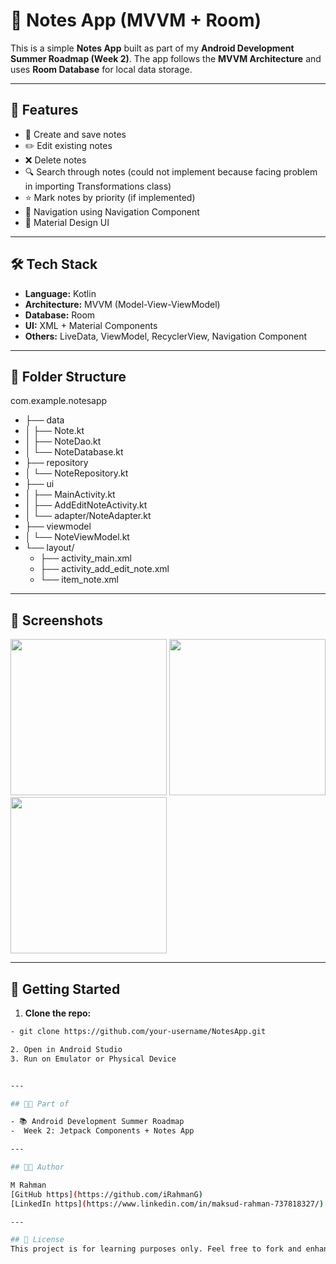 # 📝 Notes App (MVVM + Room)

This is a simple **Notes App** built as part of my **Android Development Summer Roadmap (Week 2)**. The app follows the **MVVM Architecture** and uses **Room Database** for local data storage.

---

## 🚀 Features
- 🧠 Create and save notes
- ✏️ Edit existing notes
- ❌ Delete notes
- 🔍 Search through notes (could not implement because facing problem in importing Transformations class)
- ⭐ Mark notes by priority (if implemented)
- 🧭 Navigation using Navigation Component
- 🎨 Material Design UI

---

## 🛠 Tech Stack

- **Language:** Kotlin
- **Architecture:** MVVM (Model-View-ViewModel)  
- **Database:** Room  
- **UI:** XML + Material Components  
- **Others:** LiveData, ViewModel, RecyclerView, Navigation Component

---

## 📂 Folder Structure
com.example.notesapp
- ├── data
- │   ├── Note.kt
- │   ├── NoteDao.kt
- │   └── NoteDatabase.kt
- ├── repository
- │   └── NoteRepository.kt
- ├── ui
- │   ├── MainActivity.kt
- │   ├── AddEditNoteActivity.kt
- │   └── adapter/NoteAdapter.kt
- ├── viewmodel
- │   └── NoteViewModel.kt
- └── layout/
   - ├── activity_main.xml
   - ├── activity_add_edit_note.xml
   - └── item_note.xml

---



## 📸 Screenshots

<img src="https://github.com/user-attachments/assets/8a5e6604-654c-4283-85f2-2d0c024c8771" width="250"/>
<img src="https://github.com/user-attachments/assets/9daae451-cedb-44f9-8fdc-b3d613e7e941" width="250"/>
<img src="https://github.com/user-attachments/assets/393d73ee-67c6-4b09-9eb6-51eb9e281abc" width="250"/>

---

## 🔧 Getting Started

1. **Clone the repo:**
```bash
- git clone https://github.com/your-username/NotesApp.git

2. Open in Android Studio
3. Run on Emulator or Physical Device


---

## 🧑‍🎓 Part of

- 📚 Android Development Summer Roadmap
-  Week 2: Jetpack Components + Notes App

---

## 👨‍💻 Author

M Rahman
[GitHub https](https://github.com/iRahmanG)
[LinkedIn https](https://www.linkedin.com/in/maksud-rahman-737818327/)

---

## 📌 License
This project is for learning purposes only. Feel free to fork and enhance it!

